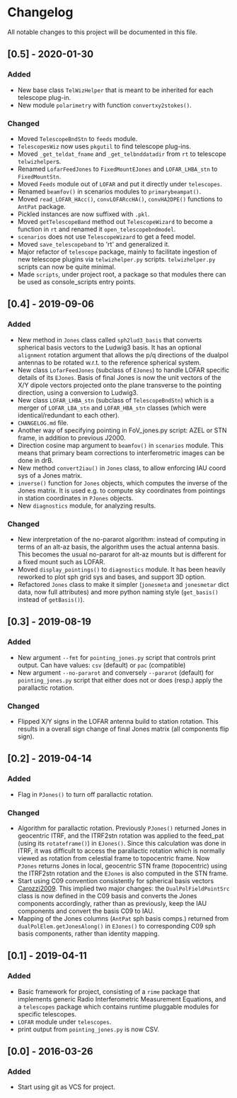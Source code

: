# Changelog
All notable changes to this project will be documented in this file.


## [0.5] - 2020-01-30
### Added
- New base class `TelWizHelper` that is meant to be inherited for each
  telescope plug-in.
- New module `polarimetry` with function `convertxy2stokes()`.

### Changed
- Moved `TelescopeBndStn` to `feeds` module.
- `TelescopesWiz` now uses `pkgutil` to find telescope plug-ins.
- Moved `_get_teldat_fname` and `_get_telbnddatadir` from `rt` to telescope
 `telwizhelper`s.
- Renamed `LofarFeedJones` to `FixedMountEJones`
  and `LOFAR_LHBA_stn` to `FixedMountStn`.
- Moved `Feeds` module out of `LOFAR` and put it directly under `telescopes`.
- Renamed `beamfov()` in scenarios modules to `primarybeampat()`.
- Moved `read_LOFAR_HAcc()`, `convLOFARccHA()`, `convHA2DPE()` functions to
  `AntPat` package.
- Pickled instances are now suffixed with `.pkl`.
- Moved `getTelescopeBand` method out `TelescopeWizard` to become a function in
  `rt` and renamed it `open_telescopebndmodel`.
- `scenarios` does not use `TelescopeWizard` to get a feed model.
- Moved `save_telescopeband` to 'rt' and generalized it.
- Major refactor of `telescope` package, mainly to facilitate ingestion of new
  telescope plugins via `telwizhelper.py` scripts. `telwizhelper.py` scripts
  can now be quite minimal.
- Made `scripts`, under project root, a package so that modules there can be
  used as console_scripts entry points.


## [0.4] - 2019-09-06
### Added
- New method in `Jones` class called `sph2lud3_basis` that converts spherical
  basis vectors to the Ludwig3 basis. It has an optional `alignment` rotation
  argument that allows the p/q directions of the dualpol antennas to be
  rotated w.r.t. to the reference spherical system.
- New class `LofarFeedJones` (subclass of `EJones`) to handle LOFAR
  specific details of its `EJones`. Basis of final Jones is now the unit
  vectors of the X/Y dipole vectors projected onto the plane transverse to the
  pointing direction, using a conversion to Ludwig3.
- New class `LOFAR_LHBA_stn` (subclass of `TelescopeBndStn`) which is a merger
  of `LOFAR_LBA_stn` and `LOFAR_HBA_stn` classes (which were identical/redundant
  to each other).
- `CHANGELOG.md` file.
- Another way of specifying pointing in FoV_jones.py script: AZEL or STN frame,
  in addition to previous J2000.
- Direction cosine map argument to `beamfov()` in `scenarios` module. This means
  that primary beam corrections to interferometric images can be done in drB.
- New method `convert2iau()` in `Jones` class, to allow enforcing IAU coord sys
  of a Jones matrix.
- `inverse()` function for `Jones` objects, which computes the inverse of the
  Jones matrix. It is used e.g. to compute sky coordinates from pointings in
  station coordinates in `PJones` objects.
- New `diagnostics` module, for analyzing results.

### Changed
- New interpretation of the no-pararot algorithm: instead of computing in terms
  of an alt-az basis, the algorithm uses the actual antenna basis. This becomes
  the usual no-pararot for alt-az mounts but is different for a fixed mount
  such as LOFAR.
- Moved `display_pointings()` to `diagnostics` module. It has been heavily
  reworked to plot sph grid sys and bases, and support 3D option.
- Refactored `Jones` class to make it simpler (`jonesmeta` and `jonesmetar`
  dict data, now full attributes) and more python naming style (`get_basis()`
  instead of `getBasis()`).


## [0.3] - 2019-08-19
### Added
- New argument `--fmt` for `pointing_jones.py` script that controls print
  output. Can have values: `csv` (default) or `pac` (compatible)
- New argument `--no-pararot` and conversely `--pararot` (default) for
  `pointing_jones.py` script that either does not or does (resp.) apply the
  parallactic rotation.

### Changed
- Flipped X/Y signs in the LOFAR antenna build to station rotation.
  This results in a overall sign change of final Jones matrix (all components
  flip sign).


## [0.2] - 2019-04-14
### Added
- Flag in `PJones()` to turn off parallactic rotation.

### Changed
- Algorithm for parallactic rotation. Previously `PJones()` returned Jones
  in geocentric ITRF, and the ITRF2stn rotation was applied to the feed_pat
  (using its `rotateframe()`) in `EJones()`. Since this calculation was done in
  ITRF, it was difficult to access the parallactic rotation which is normally
  viewed as rotation from celestial frame to topocentric frame.
  Now `PJones` returns Jones in local, geocentric STN frame (topocentric) using
  the ITRF2stn rotation and the `EJones` is also computed in the STN frame.
- Start using C09 convention consistently for spherical basis vectors
  [Carozzi2009](https://doi.org/10.1111/j.1365-2966.2009.14642.x). This implied
  two major changes: the `DualPolFieldPointSrc` class is now defined in the C09
  basis and converts the Jones components accordingly, rather than as
  previously, keep the IAU components and convert the basis C09 to IAU.
- Mapping of the Jones columns (`AntPat` sph basis comps.) returned from
  `dualPolElem.getJonesAlong()` in `EJones()` to corresponding C09 sph basis
  components, rather than identity mapping.


## [0.1] - 2019-04-11
### Added
- Basic framework for project, consisting of a `rime` package that implements
  generic Radio Interferometric Measurement Equations, and a `telescopes`
  package which contains runtime pluggable modules for specific telescopes.
- `LOFAR` module under `telescopes`.
- print output from `pointing_jones.py` is now CSV.


## [0.0] - 2016-03-26
### Added
- Start using git as VCS for project.
